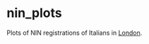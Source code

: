 nin_plots
=========

Plots of NIN registrations of Italians in [London](http://ravitillo.wordpress.com/2014/04/11/italians-in-london/).
